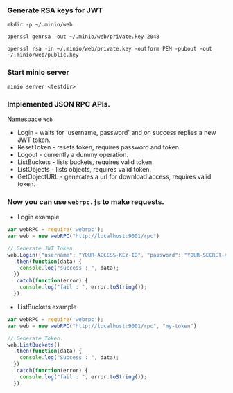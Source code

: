 ### Generate RSA keys for JWT

```
mkdir -p ~/.minio/web
```

```
openssl genrsa -out ~/.minio/web/private.key 2048
```

```
openssl rsa -in ~/.minio/web/private.key -outform PEM -pubout -out ~/.minio/web/public.key
```
### Start minio server

```
minio server <testdir>
```

### Implemented JSON RPC APIs.

Namespace `Web`

* Login - waits for 'username, password' and on success replies a new JWT token.
* ResetToken - resets token, requires password and token.
* Logout - currently a dummy operation.
* ListBuckets - lists buckets, requires valid token.
* ListObjects - lists objects, requires valid token.
* GetObjectURL - generates a url for download access, requires valid token.

### Now you can use `webrpc.js` to make requests.

- Login example
```js
var webRPC = require('webrpc');
var web = new webRPC("http://localhost:9001/rpc")

// Generate JWT Token.
web.Login({"username": "YOUR-ACCESS-KEY-ID", "password": "YOUR-SECRET-ACCESS-KEY"})
  .then(function(data) {
    console.log("success : ", data);
  })
  .catch(function(error) {
    console.log("fail : ", error.toString());
  });
```

- ListBuckets example
```js
var webRPC = require('webrpc');
var web = new webRPC("http://localhost:9001/rpc", "my-token")

// Generate Token.
web.ListBuckets()
  .then(function(data) {
    console.log("Success : ", data);
  })
  .catch(function(error) {
    console.log("fail : ", error.toString());
  });
```
